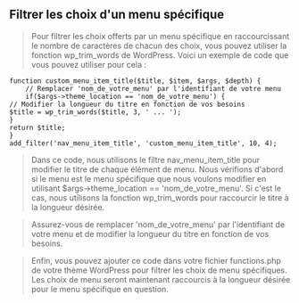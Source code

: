 ## Filtrer les choix d'un menu spécifique

> Pour filtrer les choix offerts par un menu spécifique en raccourcissant le nombre de caractères de chacun des choix, vous pouvez utiliser la fonction wp_trim_words de WordPress. Voici un exemple de code que vous pouvez utiliser pour cela :

```
function custom_menu_item_title($title, $item, $args, $depth) {
    // Remplacer 'nom_de_votre_menu' par l'identifiant de votre menu
    if($args->theme_location == 'nom_de_votre_menu') {
// Modifier la longueur du titre en fonction de vos besoins
$title = wp_trim_words($title, 3, ' ... ');
}
return $title;
}
add_filter('nav_menu_item_title', 'custom_menu_item_title', 10, 4);
```

> Dans ce code, nous utilisons le filtre nav_menu_item_title pour modifier le titre de chaque élément de menu. Nous vérifions d'abord si le menu est le menu spécifique que nous voulons modifier en utilisant $args->theme_location == 'nom_de_votre_menu'. Si c'est le cas, nous utilisons la fonction wp_trim_words pour raccourcir le titre à la longueur désirée.

> Assurez-vous de remplacer 'nom_de_votre_menu' par l'identifiant de votre menu et de modifier la longueur du titre en fonction de vos besoins.

> Enfin, vous pouvez ajouter ce code dans votre fichier functions.php de votre thème WordPress pour filtrer les choix de menu spécifiques. Les choix de menu seront maintenant raccourcis à la longueur désirée pour le menu spécifique en question.
